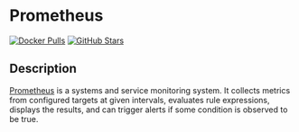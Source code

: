 # Prometheus

[![Docker Pulls](https://img.shields.io/docker/pulls/prom/prometheus?style=flat-square&color=607D8B&label=docker%20pulls&logo=docker)](https://hub.docker.com/r/prom/prometheus/)
[![GitHub Stars](https://img.shields.io/github/stars/prometheus/prometheus?style=flat-square&color=607D8B&label=github%20stars&logo=github)](https://github.com/https://github.com/prometheus/prometheus)

## Description

[Prometheus](https://prometheus.io) is a systems and service monitoring system. It collects metrics from configured targets at given intervals, evaluates rule expressions, displays the results, and can trigger alerts if some condition is observed to be true.
